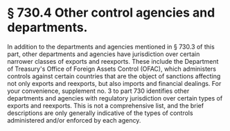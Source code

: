 # § 730.4   Other control agencies and departments.

In addition to the departments and agencies mentioned in § 730.3 of this part, other departments and agencies have jurisdiction over certain narrower classes of exports and reexports. These include the Department of Treasury's Office of Foreign Assets Control (OFAC), which administers controls against certain countries that are the object of sanctions affecting not only exports and reexports, but also imports and financial dealings. For your convenience, supplement no. 3 to part 730 identifies other departments and agencies with regulatory jurisdiction over certain types of exports and reexports. This is not a comprehensive list, and the brief descriptions are only generally indicative of the types of controls administered and/or enforced by each agency.




